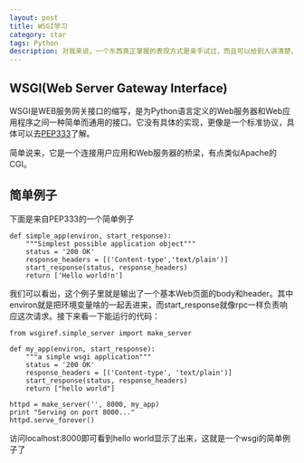 ```yaml
---
layout: post
title: WSGI学习
category: star
tags: Python
description: 对我来说，一个东西真正掌握的表现方式是亲手试过，而且可以给别人讲清楚，这篇是我对WSGI的理解 
---
```


## WSGI(Web Server Gateway Interface)
WSGI是WEB服务网关接口的缩写，是为Python语言定义的Web服务器和Web应用程序之间一种简单而通用的接口。它没有具体的实现，更像是一个标准协议，具体可以去[PEP333](http://www.python.org/dev/peps/pep-0333/)了解。

简单说来，它是一个连接用户应用和Web服务器的桥梁，有点类似Apache的CGI。

## 简单例子
下面是来自PEP333的一个简单例子

    def simple_app(environ, start_response):
        """Simplest possible application object"""
        status = '200 OK'
        response_headers = [('Content-type','text/plain')]
        start_response(status, response_headers)
        return ['Hello world!n']

我们可以看出，这个例子里就是输出了一个基本Web页面的body和header。其中environ就是把环境变量啥的一起丢进来，而start_response就像rpc一样负责响应这次请求。接下来看一下能运行的代码：

    from wsgiref.simple_server import make_server

    def my_app(environ, start_response):
        """a simple wsgi application"""
        status = '200 OK'
        response_headers = [('Content-type', 'text/plain')]
        start_response(status, response_headers)
        return ["hello world"]

    httpd = make_server('', 8000, my_app)
    print "Serving on port 8000..."
    httpd.serve_forever()

访问localhost:8000即可看到hello world显示了出来，这就是一个wsgi的简单例子了



